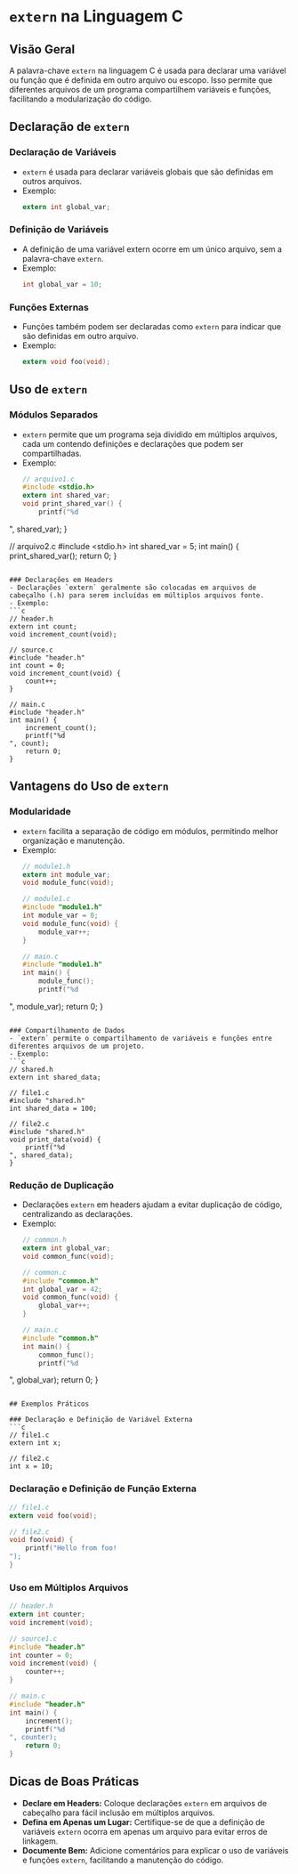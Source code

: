 
# `extern` na Linguagem C

## Visão Geral
A palavra-chave `extern` na linguagem C é usada para declarar uma variável ou função que é definida em outro arquivo ou escopo. Isso permite que diferentes arquivos de um programa compartilhem variáveis e funções, facilitando a modularização do código.

## Declaração de `extern`

### Declaração de Variáveis
- `extern` é usada para declarar variáveis globais que são definidas em outros arquivos.
- Exemplo:
  ```c
  extern int global_var;
  ```

### Definição de Variáveis
- A definição de uma variável extern ocorre em um único arquivo, sem a palavra-chave `extern`.
- Exemplo:
  ```c
  int global_var = 10;
  ```

### Funções Externas
- Funções também podem ser declaradas como `extern` para indicar que são definidas em outro arquivo.
- Exemplo:
  ```c
  extern void foo(void);
  ```

## Uso de `extern`

### Módulos Separados
- `extern` permite que um programa seja dividido em múltiplos arquivos, cada um contendo definições e declarações que podem ser compartilhadas.
- Exemplo:
  ```c
  // arquivo1.c
  #include <stdio.h>
  extern int shared_var;
  void print_shared_var() {
      printf("%d
", shared_var);
  }

  // arquivo2.c
  #include <stdio.h>
  int shared_var = 5;
  int main() {
      print_shared_var();
      return 0;
  }
  ```

### Declarações em Headers
- Declarações `extern` geralmente são colocadas em arquivos de cabeçalho (.h) para serem incluídas em múltiplos arquivos fonte.
- Exemplo:
  ```c
  // header.h
  extern int count;
  void increment_count(void);

  // source.c
  #include "header.h"
  int count = 0;
  void increment_count(void) {
      count++;
  }

  // main.c
  #include "header.h"
  int main() {
      increment_count();
      printf("%d
", count);
      return 0;
  }
  ```

## Vantagens do Uso de `extern`

### Modularidade
- `extern` facilita a separação de código em módulos, permitindo melhor organização e manutenção.
- Exemplo:
  ```c
  // module1.h
  extern int module_var;
  void module_func(void);

  // module1.c
  #include "module1.h"
  int module_var = 0;
  void module_func(void) {
      module_var++;
  }

  // main.c
  #include "module1.h"
  int main() {
      module_func();
      printf("%d
", module_var);
      return 0;
  }
  ```

### Compartilhamento de Dados
- `extern` permite o compartilhamento de variáveis e funções entre diferentes arquivos de um projeto.
- Exemplo:
  ```c
  // shared.h
  extern int shared_data;

  // file1.c
  #include "shared.h"
  int shared_data = 100;

  // file2.c
  #include "shared.h"
  void print_data(void) {
      printf("%d
", shared_data);
  }
  ```

### Redução de Duplicação
- Declarações `extern` em headers ajudam a evitar duplicação de código, centralizando as declarações.
- Exemplo:
  ```c
  // common.h
  extern int global_var;
  void common_func(void);

  // common.c
  #include "common.h"
  int global_var = 42;
  void common_func(void) {
      global_var++;
  }

  // main.c
  #include "common.h"
  int main() {
      common_func();
      printf("%d
", global_var);
      return 0;
  }
  ```

## Exemplos Práticos

### Declaração e Definição de Variável Externa
```c
// file1.c
extern int x;

// file2.c
int x = 10;
```

### Declaração e Definição de Função Externa
```c
// file1.c
extern void foo(void);

// file2.c
void foo(void) {
    printf("Hello from foo!
");
}
```

### Uso em Múltiplos Arquivos
```c
// header.h
extern int counter;
void increment(void);

// source1.c
#include "header.h"
int counter = 0;
void increment(void) {
    counter++;
}

// main.c
#include "header.h"
int main() {
    increment();
    printf("%d
", counter);
    return 0;
}
```

## Dicas de Boas Práticas
- **Declare em Headers:** Coloque declarações `extern` em arquivos de cabeçalho para fácil inclusão em múltiplos arquivos.
- **Defina em Apenas um Lugar:** Certifique-se de que a definição de variáveis `extern` ocorra em apenas um arquivo para evitar erros de linkagem.
- **Documente Bem:** Adicione comentários para explicar o uso de variáveis e funções `extern`, facilitando a manutenção do código.
